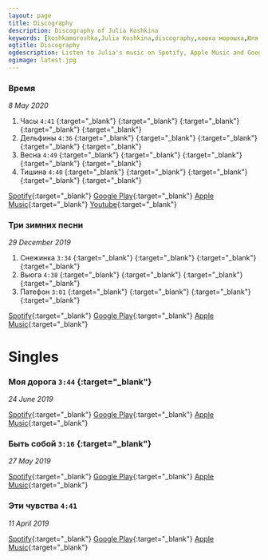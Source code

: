 ```yaml
---
layout: page
title: Discography
description: Discography of Julia Koshkina
keywords: [koshkamoroshka,Julia Koshkina,discography,кошка морошка,Юля Кошкина,дискография]
ogtitle: Discography
ogdescription: Listen to Julia's music on Spotify, Apple Music and Google Play
ogimage: latest.jpg
---
```


### Время
_8 May 2020_

1. Часы `4:41` 
[](https://open.spotify.com/track/3nQYNkkM8ERJ2VNTX3Hxcw){:target="_blank"} 
[](https://play.google.com/music/preview/Te52zwkvxc2yr5roqbbrs5vxbtu){:target="_blank"} 
[](https://music.apple.com/ru/album/%D1%87%D0%B0%D1%81%D1%8B/1516294631?i=1516294634){:target="_blank"} 
[](https://www.youtube.com/watch?v=U-rcTUegrv8){:target="_blank"} 
[](https://github.com/kshkn/lyrics/blob/master/%D1%87%D0%B0%D1%81%D1%8B.md){:target="_blank"}  
2. Дельфины `4:36` 
[](https://open.spotify.com/track/1MXV5Rkl5VwlgjQOulmLhY){:target="_blank"} 
[](https://play.google.com/music/m/Tg7pr6dzoynqg5k24igah5wyf2q){:target="_blank"} 
[](https://music.apple.com/ru/album/%D0%B4%D0%B5%D0%BB%D1%8C%D1%84%D0%B8%D0%BD%D1%8B/1516294631?i=1516294635){:target="_blank"} 
[](https://www.youtube.com/watch?v=2ms3Ec8Riks){:target="_blank"} 
[](https://github.com/kshkn/lyrics/blob/master/%D0%B4%D0%B5%D0%BB%D1%8C%D1%84%D0%B8%D0%BD%D1%8B.md){:target="_blank"}  
3. Весна `4:49` 
[](https://open.spotify.com/track/4ZNnFhL9osZM77mSP1W8kR){:target="_blank"} 
[](https://play.google.com/music/m/Tyrh7ubvzgvyx6uazymlizqvu5i){:target="_blank"} 
[](https://music.apple.com/ru/album/%D0%B2%D0%B5%D1%81%D0%BD%D0%B0/1516294631?i=1516294636){:target="_blank"} 
[](https://www.youtube.com/watch?v=E7pykoTJn50){:target="_blank"} 
[](https://github.com/kshkn/lyrics/blob/master/%D0%B2%D0%B5%D1%81%D0%BD%D0%B0.md){:target="_blank"}  
4. Тишина `4:40` 
[](https://open.spotify.com/track/7zrIyOjBrdc5LTS1s2qaT6?si=4rnZHqKTQXes745oZcc5iw){:target="_blank"} 
[](https://play.google.com/music/m/Tzzwcxz45kdafbofojtxbbyl5ki){:target="_blank"} 
[](https://music.apple.com/ru/album/%D1%82%D0%B8%D1%88%D0%B8%D0%BD%D0%B0/1516294631?i=1516294637){:target="_blank"} 
[](https://www.youtube.com/watch?v=jllAATi44ak){:target="_blank"} 
[](https://github.com/kshkn/lyrics/blob/master/%D1%82%D0%B8%D1%88%D0%B8%D0%BD%D0%B0.md){:target="_blank"}  

[Spotify](https://open.spotify.com/album/2Qx06CwfQNjZp9wpuPDgk2){:target="_blank"} 
[Google Play](https://play.google.com/store/music/album/%D0%AE%D0%BB%D1%8F_%D0%9A%D0%BE%D1%88%D0%BA%D0%B8%D0%BD%D0%B0_%D0%92%D1%80%D0%B5%D0%BC%D1%8F?id=Bw5p7c7yfykhfpz5j5kttwhzzvq){:target="_blank"} 
[Apple Music](https://music.apple.com/ru/album/%D0%B2%D1%80%D0%B5%D0%BC%D1%8F-ep/1516294631){:target="_blank"} 
[Youtube](https://www.youtube.com/playlist?list=OLAK5uy_kcRMaU2LCwbNHpaukXWHii4PVHO6NHk3Q){:target="_blank"} 

### Три зимних песни
_29 December 2019_

1. Снежинка `3:34` 
[](https://open.spotify.com/track/0SoOwTBtJfdXv6Z5dw13Fp){:target="_blank"} 
[](https://play.google.com/music/m/Txbqsv2pgfu5zqoodskv25ntyju){:target="_blank"} 
[](https://music.apple.com/ru/album/%D1%81%D0%BD%D0%B5%D0%B6%D0%B8%D0%BD%D0%BA%D0%B0/1495316563?i=1495316567){:target="_blank"} 
[](https://github.com/kshkn/lyrics/blob/master/%D1%81%D0%BD%D0%B5%D0%B6%D0%B8%D0%BD%D0%BA%D0%B0.md){:target="_blank"}  
2. Вьюга `4:38` 
[](https://open.spotify.com/track/5zb6qenEnXDHJGFkQPltSX){:target="_blank"} 
[](https://play.google.com/music/m/Tzccbvoml3teobqyh7oxthqt4wy){:target="_blank"} 
[](https://music.apple.com/ru/album/%D0%B2%D1%8C%D1%8E%D0%B3%D0%B0/1495316563?i=1495316570){:target="_blank"} 
[](https://github.com/kshkn/lyrics/blob/master/%D0%B2%D1%8C%D1%8E%D0%B3%D0%B0.md){:target="_blank"}  
3. Патефон `3:01` 
[](https://open.spotify.com/track/1vKy67oi6FqjXqunGo8aVY){:target="_blank"} 
[](https://play.google.com/music/m/Tfmnmzltvzrgir53hg4gtcskp6u){:target="_blank"} 
[](https://music.apple.com/ru/album/%D0%BF%D0%B0%D1%82%D0%B5%D1%84%D0%BE%D0%BD/1495316563?i=1495316571){:target="_blank"} 
[](https://github.com/kshkn/lyrics/blob/master/%D0%BF%D0%B0%D1%82%D0%B5%D1%84%D0%BE%D0%BD.md){:target="_blank"}  

[Spotify](https://open.spotify.com/album/2nqOrWEXmZfav4Z5OMZjpw){:target="_blank"} 
[Google Play](https://play.google.com/store/music/album/%D0%AE%D0%BB%D1%8F_%D0%9A%D0%BE%D1%88%D0%BA%D0%B8%D0%BD%D0%B0_%D0%A2%D1%80%D0%B8_%D0%B7%D0%B8%D0%BC%D0%BD%D0%B8%D1%85_%D0%BF%D0%B5%D1%81%D0%BD%D0%B8?id=Bsu6tvpi4v4umxkubugnrcplmqi){:target="_blank"} 
[Apple Music](https://music.apple.com/ru/album/%D1%82%D1%80%D0%B8-%D0%B7%D0%B8%D0%BC%D0%BD%D0%B8%D1%85-%D0%BF%D0%B5%D1%81%D0%BD%D0%B8-single/1495316563){:target="_blank"} 

# Singles

### Моя дорога `3:44` [](https://github.com/kshkn/lyrics/blob/master/%D0%BC%D0%BE%D1%8F%20%D0%B4%D0%BE%D1%80%D0%BE%D0%B3%D0%B0.md){:target="_blank"} 
_24 June 2019_

[Spotify](https://open.spotify.com/track/3eVHoJbDDgfTfCkO7uMfFH){:target="_blank"} 
[Google Play](https://play.google.com/store/music/album/Soulway_%D0%9C%D0%BE%D1%8F_%D0%94%D0%BE%D1%80%D0%BE%D0%B3%D0%B0_feat_%D0%AE%D0%BB%D1%8F_%D0%9A%D0%BE%D1%88%D0%BA%D0%B8%D0%BD%D0%B0?id=Bclz62bua2nejn4j5kmebhzfi5a){:target="_blank"} 
[Apple Music](https://music.apple.com/ru/album/%D0%BC%D0%BE%D1%8F-%D0%B4%D0%BE%D1%80%D0%BE%D0%B3%D0%B0-feat-%D1%8E%D0%BB%D1%8F-%D0%BA%D0%BE%D1%88%D0%BA%D0%B8%D0%BD%D0%B0-single/1469140828){:target="_blank"} 

### Быть собой `3:16` [](https://github.com/kshkn/lyrics/blob/master/%D0%B1%D1%8B%D1%82%D1%8C%20%D1%81%D0%BE%D0%B1%D0%BE%D0%B9.md){:target="_blank"} 
_27 May 2019_

[Spotify](https://open.spotify.com/track/08fLn8hDsikTgf4H5U80VG){:target="_blank"} 
[Google Play](https://play.google.com/store/music/album/Soulway_%D0%91%D1%8B%D1%82%D1%8C_%D0%A1%D0%BE%D0%B1%D0%BE%D0%B9_feat_%D0%AE%D0%BB%D1%8F_%D0%9A%D0%BE%D1%88%D0%BA%D0%B8%D0%BD%D0%B0?id=Bq5ez2qaqqlrbfwpovnr62iewbi){:target="_blank"} 
[Apple Music](https://music.apple.com/ru/album/%D0%B1%D1%8B%D1%82%D1%8C-%D1%81%D0%BE%D0%B1%D0%BE%D0%B9-feat-%D1%8E%D0%BB%D1%8F-%D0%BA%D0%BE%D1%88%D0%BA%D0%B8%D0%BD%D0%B0-single/1465419085){:target="_blank"} 

### Эти чувства `4:41`
_11 April 2019_

[Spotify](https://open.spotify.com/track/0bQd81AoHz0EVwHxJy0FXN){:target="_blank"} 
[Google Play](https://play.google.com/store/music/album/Soulway_%D0%AD%D1%82%D0%B8_%D0%A7%D1%83%D0%B2%D1%81%D1%82%D0%B2%D0%B0_feat_%D0%AE%D0%BB%D1%8F_%D0%9A%D0%BE%D1%88%D0%BA%D0%B8%D0%BD%D0%B0?id=By5vvbhjsq6vgzksrqg7d6bdnzy){:target="_blank"} 
[Apple Music](https://music.apple.com/ru/album/%D1%8D%D1%82%D0%B8-%D1%87%D1%83%D0%B2%D1%81%D1%82%D0%B2%D0%B0-feat-%D1%8E%D0%BB%D1%8F-%D0%BA%D0%BE%D1%88%D0%BA%D0%B8%D0%BD%D0%B0-single/id1469142426){:target="_blank"} 


